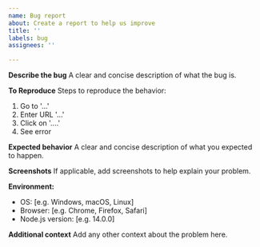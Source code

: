 ```yaml
---
name: Bug report
about: Create a report to help us improve
title: ''
labels: bug
assignees: ''

---
```


**Describe the bug**
A clear and concise description of what the bug is.

**To Reproduce**
Steps to reproduce the behavior:
1. Go to '...'
2. Enter URL '...'
3. Click on '....'
4. See error

**Expected behavior**
A clear and concise description of what you expected to happen.

**Screenshots**
If applicable, add screenshots to help explain your problem.

**Environment:**
 - OS: [e.g. Windows, macOS, Linux]
 - Browser: [e.g. Chrome, Firefox, Safari]
 - Node.js version: [e.g. 14.0.0]

**Additional context**
Add any other context about the problem here. 